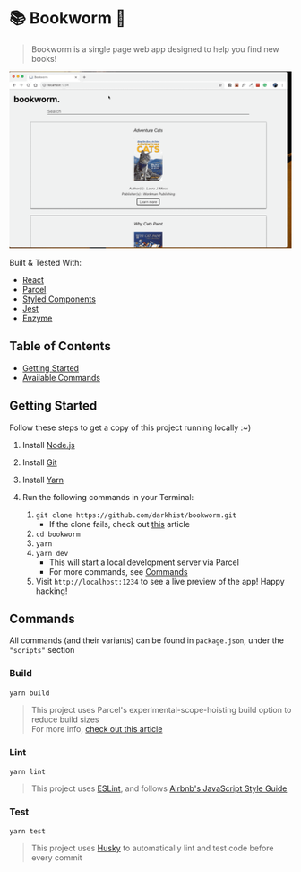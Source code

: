 # 📚 Bookworm 🐛

> Bookworm is a single page web app designed to help you find new books!

![](src/assets/bookworm-demo.gif)

Built & Tested With:

+ [React](https://reactjs.org/)
+ [Parcel](https://parceljs.org/)
+ [Styled Components](https://www.styled-components.com/)
+ [Jest](https://jestjs.io/)
+ [Enzyme](https://airbnb.io/enzyme/)

## Table of Contents

+ [Getting Started](#Getting-Started)
+ [Available Commands](#Commands)

## Getting Started

Follow these steps to get a copy of this project running locally :~)

1. Install [Node.js](https://nodejs.org)
2. Install [Git](https://git-scm.org)
3. Install [Yarn](https://yarnpkg.com/en/)
4. Run the following commands in your Terminal:  

    1. `git clone https://github.com/darkhist/bookworm.git`  
        * If the clone fails, check out [this](https://help.github.com/articles/https-cloning-errors/) article
    2. `cd bookworm`
    3. `yarn`
    4. `yarn dev`  
        * This will start a local development server via Parcel  
        * For more commands, see [Commands](#Commands)
    5. Visit `http://localhost:1234` to see a live preview of the app! Happy hacking!

## Commands

All commands (and their variants) can be found in `package.json`, under the `"scripts"` section

### Build
```
yarn build
```

> This project uses Parcel's experimental-scope-hoisting build option to reduce build sizes  
> For more info, [check out this article](https://medium.com/@devongovett/parcel-v1-9-0-tree-shaking-2x-faster-watcher-and-more-87f2e1a70f79)

### Lint
```
yarn lint
```

> This project uses [ESLint](https://eslint.org/), and follows [Airbnb's JavaScript Style Guide](https://github.com/airbnb/javascript)

### Test
```
yarn test
```

> This project uses [Husky](https://github.com/typicode/husky) to automatically lint and test code before every commit